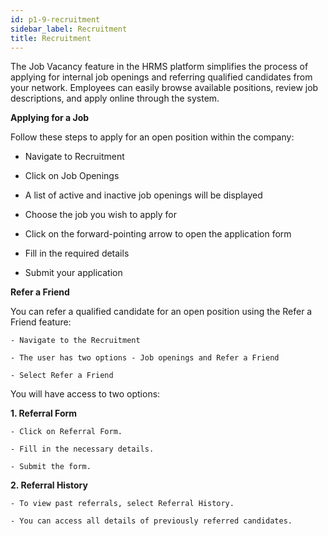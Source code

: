 ```yaml
---
id: p1-9-recruitment
sidebar_label: Recruitment
title: Recruitment
---
```


The Job Vacancy feature in the HRMS platform simplifies the process of applying for internal job openings and referring qualified candidates from your network.
Employees can easily browse available positions, review job descriptions, and apply online through the system.

**Applying for a Job**

Follow these steps to apply for an open position within the company:

- Navigate to Recruitment

- Click on Job Openings

- A list of active and inactive job openings will be displayed

- Choose the job you wish to apply for

- Click on the forward-pointing arrow to open the application form

- Fill in the required details

- Submit your application


**Refer a Friend**

You can refer a qualified candidate for an open position using the Refer a Friend feature:

    - Navigate to the Recruitment

    - The user has two options - Job openings and Refer a Friend
    
    - Select Refer a Friend

You will have access to two options:

**1. Referral Form**

    - Click on Referral Form.

    - Fill in the necessary details.

    - Submit the form.

**2. Referral History**

    - To view past referrals, select Referral History.

    - You can access all details of previously referred candidates.







